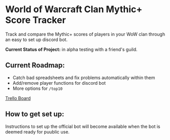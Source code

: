 # World of Warcraft Clan Mythic+ Score Tracker
Track and compare the Mythic+ scores of players in your WoW clan through an easy to set up discord bot.

**Current Status of Project:** in alpha testing with a friend's guild.

## Current Roadmap:
- Catch bad spreadsheets and fix problems automatically within them
- Add/remove player functions for discord bot
- More options for `/top10`

[Trello Board](https://trello.com/b/5dG6ohVT/wow-guild-mythic-score-tracker)

## How to get set up:
Instructions to set up the official bot will become available when the bot is deemed ready for puublic use.
